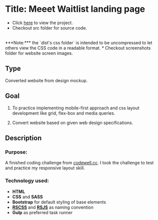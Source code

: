 # Title: Meeet Waitlist landing page
* Click <a href="/dist/index.html" target="_blank">here</a> to view the project.
* Checkout src folder for source code.
<br>
***Note:*** the `dist's css folder` is intended to be uncompressed to let others view the CSS code in a readable format.
* Checkout screenshots folder for website screen images.

## Type
Converted website from design mockup.

## Goal
1. To practice implementing mobile-first approach and css layout development like grid, flex-box and media queries.

2. Convert website based on given web design specifications.

## Description
### Purpose:
A finished coding challenge from [codewell.cc](https://www.codewell.cc/challenges/meeet-waitlist-template--60e05defa383e41090a3c273w).
I took the challenge to test and practice my responsive layout skill.

### Technology used:
* **HTML**
* **CSS** and **SASS**
* **Bootstrap** for default styling of base elements
* **[RSCSS](https://rscss.io/index.html)** and **[RSJS](https://ricostacruz.com/rsjs/)** as naming convention
* **Gulp** as preferred task runner





